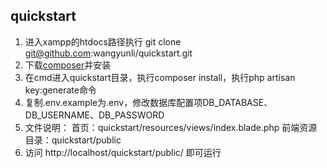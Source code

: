 ## quickstart
1. 进入xampp的htdocs路径执行
git clone git@github.com:wangyunli/quickstart.git
2. 下载[composer]( https://getcomposer.org/Composer-Setup.exe "composer")并安装
3. 在cmd进入quickstart目录，执行composer install，执行php artisan key:generate命令
4. 复制.env.example为.env，修改数据库配置项DB_DATABASE、DB_USERNAME、DB_PASSWORD
5. 文件说明：
首页：quickstart/resources/views/index.blade.php
前端资源目录：quickstart/public
6. 访问 http://localhost/quickstart/public/ 即可运行